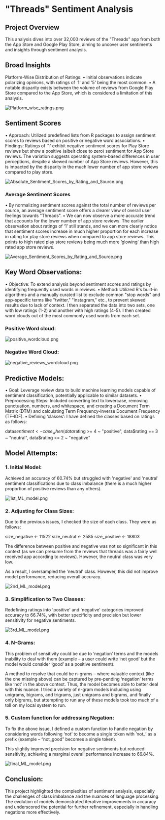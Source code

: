 # "Threads" Sentiment Analysis

## Project Overview
This analysis dives into over 32,000 reviews of the "Threads" app from both the App Store and Google Play Store, aiming to uncover user sentiments and insights through sentiment analysis.

## Broad Insights
Platform-Wise Distribution of Ratings:
•	Initial observations indicate polarizing opinions, with ratings of '1' and '5' being the most common.
•	A notable disparity exists between the volume of reviews from Google Play Store compared to the App Store, which is considered a limitation of this analysis.

![Platform_wise_ratings.png](./Platform_wise_ratings.png)

 
## Sentiment Scores
•	Approach: Utilized predefined lists from R packages to assign sentiment scores to reviews based on positive or negative word associations.
•	Findings: Ratings of '1' exhibit negative sentiment scores for Play Store reviews but show a positive (albeit close to zero) sentiment for App Store reviews. The variation suggests operating system-based differences in user perceptions, despite a skewed number of App Store reviews. However, this is impacted by the disparity in the much lower number of app store reviews compared to play store.

 ![Absolute_Sentiment_Scores_by_Rating_and_Source.png](./Absolute_Sentiment_Scores_by_Rating_and_Source.png)

 
### Average Sentiment Scores
•	By normalizing sentiment scores against the total number of reviews per source, an average sentiment score offers a clearer view of overall user feelings towards "Threads".
•	We can now observe a more accurate trend that accounts for the lower number of app store reviews. The earlier observation about ratings of ‘1’ still stands, and we can more clearly notice that sentiment scores increase in much higher proportion for each increase in rating for play store reviews when compared to app store reviews. This points to high rated play store reviews being much more ‘glowing’ than high rated app store reviews.

 ![Average_Sentiment_Scores_by_Rating_and_Source.png](./Average_Sentiment_Scores_by_Rating_and_Source.png) 

## Key Word Observations:
•	Objective: To extend analysis beyond sentiment scores and ratings by identifying frequently used words in reviews.
•	Method: Utilized R's built-in algorithms and a manually curated list to exclude common "stop words" and app-specific terms like "twitter," "instagram," etc., to prevent skewed results due to lack of context. I then separated the data into two sets, one with low ratings (1-2) and another with high ratings (4-5). I then created word clouds out of the most commonly used words from each set.


### Positive Word cloud:
 
 ![positive_wordcloud.png](./positive_wordcloud.png) 


### Negative Word Cloud:  


![negative_reviews_wordcloud.png](./negative_reviews_wordcloud.png) 


## Predictive Models:
•	Goal: Leverage review data to build machine learning models capable of sentiment classification, potentially applicable to similar datasets.
•	Preprocessing Steps: Included converting text to lowercase, removing punctuation, numbers, and whitespace, and creating a Document Term Matrix (DTM) and calculating Term Frequency-Inverse Document Frequency (TF-IDF).
•	Defining ‘classes’: I have defined the classes based on ratings as follows:

data$sentiment <- case_when(
  data$rating >= 4 ~ "positive",
  data$rating == 3 ~ "neutral",
  data$rating <= 2 ~ "negative"

## Model Attempts:
### 1.	Initial Model: 
Achieved an accuracy of 60.74% but struggled with 'negative' and 'neutral' sentiment classifications due to class imbalance (there is a much higher proportion of positive reviews than any others).
 
![1st_ML_model.png](./1st_ML_model.png) 

### 2.	Adjusting for Class Sizes: 
Due to the previous issues, I checked the size of each class. They were as follows: 

size_negative <- 11522
size_neutral <- 2585
size_positive <- 18803

The difference between positive and negative was not so significant in this context (as we can presume from the reviews that threads was a fairly well received app according to reviews). However, the neutral class was very low. 

As a result, I oversampled the 'neutral' class. However, this did not improve model performance, reducing overall accuracy.
 
![2nd_ML_model.png](./2nd_ML_model.png) 

### 3.	Simplification to Two Classes:

Redefining ratings into 'positive' and 'negative' categories improved accuracy to 66.74%, with better specificity and precision but lower sensitivity for negative sentiments.


![3rd_ML_model.png](./3rd_ML_model.png) 

 
### 4. N-Grams: 
This problem of sensitivity could be due to ‘negation’ terms and the models inability to deal with them (example – a user could write ‘not good’ but the model would consider ‘good’ as a positive sentiment). 

A method to resolve that could be n-grams – where valuable context (like the one missing above) can be captured by pre-pending ‘negation’ terms like ‘not’ in the above context. Thus, the model becomes able to better deal with this nuance.
I tried a variety of n-gram models including using unigrams, bigrams, and trigrams, just unigrams and bigrams, and finally only bigrams, but attempting to run any of these models took too much of a toll on my local system to run.

### 5. Custom function for addressing Negation: 
To fix the above issue, I defined a custom function to handle negation by considering words following ‘not’ to become a single token with ‘not_’ as a prefix (example – “not_good” becomes a single token). 

This slightly improved precision for negative sentiments but reduced sensitivity, achieving a marginal overall performance increase to 66.84%.

 ![final_ML_model.png](./final_ML_model.png) 
  

## Conclusion:
This project highlighted the complexities of sentiment analysis, especially the challenges of class imbalance and the nuances of language processing. The evolution of models demonstrated iterative improvements in accuracy and underscored the potential for further refinement, especially in handling negations more effectively.
